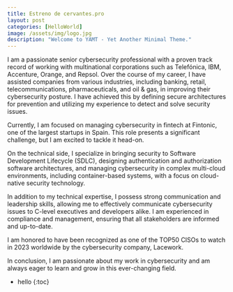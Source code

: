 ```yaml
---
title: Estreno de cervantes.pro 
layout: post
categories: [HelloWorld]
image: /assets/img/logo.jpg
description: "Welcome to YAMT - Yet Another Minimal Theme."
---
```


I am a passionate senior cybersecurity professional with a proven track record of working with multinational corporations such as Telefónica, IBM, Accenture, Orange, and Repsol. Over the course of my career, I have assisted companies from various industries, including banking, retail, telecommunications, pharmaceuticals, and oil & gas, in improving their cybersecurity posture. I have achieved this by defining secure architectures for prevention and utilizing my experience to detect and solve security issues.

Currently, I am focused on managing cybersecurity in fintech at Fintonic, one of the largest startups in Spain. This role presents a significant challenge, but I am excited to tackle it head-on.

On the technical side, I specialize in bringing security to Software Development Lifecycle (SDLC), designing authentication and authorization software architectures, and managing cybersecurity in complex multi-cloud environments, including container-based systems, with a focus on cloud-native security technology.

In addition to my technical expertise, I possess strong communication and leadership skills, allowing me to effectively communicate cybersecurity issues to C-level executives and developers alike. I am experienced in compliance and management, ensuring that all stakeholders are informed and up-to-date.

I am honored to have been recognized as one of the TOP50 CISOs to watch in 2023 worldwide by the cybersecurity company, Lacework.

In conclusion, I am passionate about my work in cybersecurity and am always eager to learn and grow in this ever-changing field.

* hello
{:toc}
